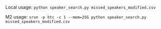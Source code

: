 Local usage: `python speaker_search.py missed_speakers_modified.csv`

M2 usage: `srun -p htc -c 1 --mem=25G python speaker_search.py missed_speakers_modified.csv`

